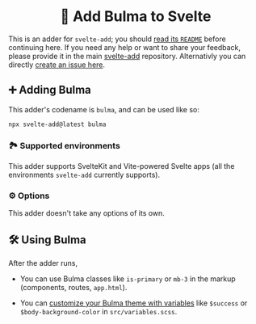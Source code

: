 <h1 align="center">📗 Add Bulma to Svelte</h1>

This is an adder for `svelte-add`; you should [read its `README`](https://github.com/svelte-add/svelte-add#readme) before continuing here. If you need any help or want to share your feedback, please provide it in the main [svelte-add](https://github.com/svelte-add/svelte-add) repository. Alternativly you can directly [create an issue here](https://github.com/svelte-add/svelte-add/issues/new).

## ➕ Adding Bulma

This adder's codename is `bulma`, and can be used like so:

```sh
npx svelte-add@latest bulma
```

### 🏞 Supported environments

This adder supports SvelteKit and Vite-powered Svelte apps (all the environments `svelte-add` currently supports).

### ⚙️ Options

This adder doesn't take any options of its own.

## 🛠 Using Bulma

After the adder runs,

- You can use Bulma classes like `is-primary` or `mb-3` in the markup (components, routes, `app.html`).

- You can [customize your Bulma theme with variables](https://bulma.io/documentation/customize/variables/) like `$success` or `$body-background-color` in `src/variables.scss`.
